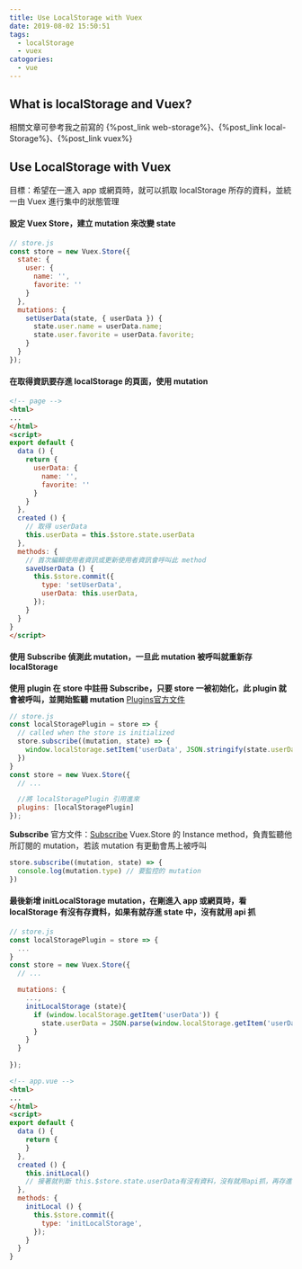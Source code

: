```yaml
---
title: Use LocalStorage with Vuex
date: 2019-08-02 15:50:51
tags:
  - localStorage
  - vuex
catogories:
  - vue 
---
```

## What is localStorage and Vuex?
相關文章可參考我之前寫的 {%post_link web-storage%}、{%post_link local-Storage%}、{%post_link vuex%}


## Use LocalStorage with Vuex
目標：希望在一進入 app 或網頁時，就可以抓取 localStorage 所存的資料，並統一由 Vuex 進行集中的狀態管理

#### 設定 Vuex Store，建立 mutation 來改變 state
``` javascript
// store.js
const store = new Vuex.Store({
  state: {
    user: {
      name: '',
      favorite: ''
    }
  },
  mutations: {
    setUserData(state, { userData }) {
      state.user.name = userData.name;
      state.user.favorite = userData.favorite;
    }
  }
});
```

#### 在取得資訊要存進 localStorage 的頁面，使用 mutation
``` html
<!-- page -->
<html>
...
</html>
<script>
export default {
  data () {
    return {
      userData: {
        name: '',
        favorite: ''
      }
    }
  },
  created () {
    // 取得 userData
    this.userData = this.$store.state.userData
  },
  methods: {
    // 首次編輯使用者資訊或更新使用者資訊會呼叫此 method
    saveUserData () {
      this.$store.commit({
        type: 'setUserData',
        userData: this.userData,
      });
    }
  }
}
</script>
```
#### 使用 Subscribe 偵測此 mutation，一旦此 mutation 被呼叫就重新存 localStorage
**使用 plugin 在 store 中註冊 Subscribe，只要 store 一被初始化，此 plugin 就會被呼叫，並開始監聽 mutation**
[Plugins官方文件](https://vuex.vuejs.org/guide/plugins.html)

``` javascript
// store.js
const localStoragePlugin = store => {
  // called when the store is initialized
  store.subscribe((mutation, state) => {
    window.localStorage.setItem('userData', JSON.stringify(state.userData))
  })
}
const store = new Vuex.Store({
  // ...

  //將 localStoragePlugin 引用進來
  plugins: [localStoragePlugin]
});

```

**Subscribe**
官方文件：[Subscribe](https://vuex.vuejs.org/api/#subscribe)
Vuex.Store 的 Instance method，負責監聽他所訂閱的 mutation，若該 mutation 有更動會馬上被呼叫

``` javascript
store.subscribe((mutation, state) => {
  console.log(mutation.type) // 要監控的 mutation
})
```
#### 最後新增 initLocalStorage mutation，在剛進入 app 或網頁時，看 localStorage 有沒有存資料，如果有就存進 state 中，沒有就用 api 抓

``` javascript
// store.js
const localStoragePlugin = store => {
  ...
}
const store = new Vuex.Store({
  // ...

  mutations: {
    ...,
    initLocalStorage (state){
      if (window.localStorage.getItem('userData')) {
        state.userData = JSON.parse(window.localStorage.getItem('userData'))
      }
    }
  }
  
});

```

``` html
<!-- app.vue -->
<html>
...
</html>
<script>
export default {
  data () {
    return {
    }
  },
  created () {
    this.initLocal()
    // 接著就判斷 this.$store.state.userData有沒有資料，沒有就用api抓，再存進 store
  },
  methods: {
    initLocal () {
      this.$store.commit({
        type: 'initLocalStorage',
      });
    }
  }
}
```